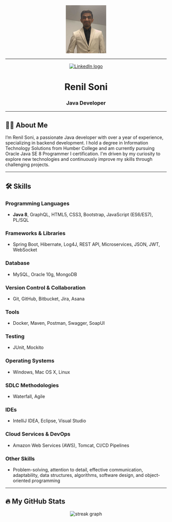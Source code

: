 
<div align="center">
  <img height="150" src="images/profile.jpg" alt="Renil Soni's Profile Picture" />
</div>

---

<div align="center">
  <a href="https://www.linkedin.com/in/renil-soni"><img src="https://img.shields.io/static/v1?message=LinkedIn&logo=linkedin&label=&color=0077B5&logoColor=white&labelColor=&style=for-the-badge" height="25" alt="LinkedIn logo" /></a>
</div>


<h1 align="center">Renil Soni</h1>

<h3 align="center">Java Developer</h3>

---

## 🧑‍💻 About Me

I’m Renil Soni, a passionate Java developer with over a year of experience, specializing in backend development. I hold a degree in Information Technology Solutions from Humber College and am currently pursuing Oracle Java SE 8 Programmer I certification. I'm driven by my curiosity to explore new technologies and continuously improve my skills through challenging projects.

---

## 🛠 Skills

### **Programming Languages**
- **Java 8**, GraphQL, HTML5, CSS3, Bootstrap, JavaScript (ES6/ES7), PL/SQL

### **Frameworks & Libraries**
- Spring Boot, Hibernate, Log4J, REST API, Microservices, JSON, JWT, WebSocket

### **Database**
- MySQL, Oracle 10g, MongoDB

### **Version Control & Collaboration**
- Git, GitHub, Bitbucket, Jira, Asana

### **Tools**
- Docker, Maven, Postman, Swagger, SoapUI

### **Testing**
- JUnit, Mockito

### **Operating Systems**
- Windows, Mac OS X, Linux

### **SDLC Methodologies**
- Waterfall, Agile

### **IDEs**
- IntelliJ IDEA, Eclipse, Visual Studio

### **Cloud Services & DevOps**
- Amazon Web Services (AWS), Tomcat, CI/CD Pipelines

### **Other Skills**
- Problem-solving, attention to detail, effective communication, adaptability, data structures, algorithms, software design, and object-oriented programming

---

## 🔥 My GitHub Stats

<div align="center">
  <img src="https://streak-stats.demolab.com/?user=renilsoni&locale=en&mode=daily&theme=dark&hide_border=false&border_radius=5&order=3" height="220" alt="streak graph" />
</div>
